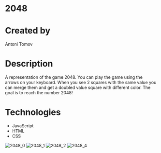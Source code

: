 # 2048

# Created by
Antoni Tomov
# Description
A representation of the game 2048. You can play the game using the arrows on your keyboard. When you see 2 squares with the same value you can merge them and get a doubled value square with different color.
The goal is to reach the number 2048!
# Technologies
- JavaScript
- HTML
- CSS

![2048_0](https://user-images.githubusercontent.com/78790848/115749196-8ae01180-a39f-11eb-8c69-f4b48209963e.PNG)
![2048_1](https://user-images.githubusercontent.com/78790848/115749204-8ca9d500-a39f-11eb-9911-12b1ac70bc6c.PNG)
![2048_2](https://user-images.githubusercontent.com/78790848/115749224-90d5f280-a39f-11eb-9ba7-74ce1109aaf8.PNG)
![2048_4](https://user-images.githubusercontent.com/78790848/115749229-92071f80-a39f-11eb-9072-a5479d2a7365.PNG)
